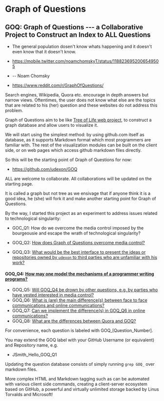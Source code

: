 # Graph of Questions
## GOQ: Graph of Questions --- a Collaborative Project to Construct an Index to ALL Questions

- The general population dosen't know whats happening and it doesn't even know that it doesn't know. 
- https://mobile.twitter.com/noamchomskyT/status/1188236952006549505
- -- Noam Chomsky

- https://www.reddit.com/r/GraphOfQuestions/

Search engines, Wikipedia, Quora etc. encourage in depth answers but narrow views. Oftentimes, the user does not know what else are the topics that are related to his (her) question and these websites do not address this problem.

Graph of Questions aim to be like [Tree of Life web project](http://tolweb.org/tree/), to construct a graph database and allow users to visualize it.

We will start using the simplest method: by using github.com itself as database, as it supports Markdown format which most programmers are familiar with. The rest of the visualization modules can be built on the client side, or on web pages which access github markdown files directly.

So this will be the starting point of Graph of Questions for now:

- https://github.com/udexon/GOQ

ALL are welcome to collaborate. All collaborations will be updated on the starting page.

It is called a graph but not tree as we ensivage that if anyone think it is a good idea, he (she) will fork it and make another starting point for Graph of Questions.

By the way, I started this project as an experiment to address issues related to technological singularity:

- GOC_Q1: How do we overcome the media control imposed by the bourgeousie and escape the wrath of technological singularity?

- GOQ_Q2: [How does Graph of Questions overcome media control?](https://github.com/udexon/GOQ/blob/master/Q2_Media_Control.md)

- GOQ_Q3: [ What would be the best interface to present the ideas or repositories owned by `udexon` to  third parties who are unfamiliar with his work?](https://github.com/udexon/GOQ/blob/master/Q2_Media_Control.md#GOQ_Q3)

#### GOQ_Q4: [ How may one model the mechanisms of a programmer writing programs? ](https://github.com/udexon/GOEHDOM/blob/master/Homoiconicity.md)

- GOQ_Q5: [ Will GOQ_Q4 be drown by other questions, e.g. by parties who have vested interested in media control? ](https://github.com/udexon/GOQ/blob/master/Q2_Media_Control.md#GOQ_Q5)
- GOQ_Q6: [ What is (are) the main difference(s) between face to face communications and online communications? ](https://github.com/udexon/GOQ/blob/master/Q6_diff_face_online.md#goq_q6-what-is-are-the-main-differences-between-face-to-face-communications-and-online-communications)
- GOQ_Q7: [ Can we implement the difference(s) in GOQ_Q6 in online communications? ](https://github.com/udexon/GOQ/blob/master/Q6_diff_face_online.md#goq_q7-can-we-implement-the-differences-in-goq_q6-in-online-communications)
- GOQ_Q8: [ What are the differences between Quora and GOQ? ](https://github.com/udexon/GOQ/blob/master/Q6_diff_face_online.md#goq_q8-what-are-the-differences-between-quora-and-goq)

For convenience, each question is labeled with GOQ_[Question_Number].

You may extend the GOQ label with your GitHub Username (or equivalent) and Repository name, e.g.

- JSmith_Hello_GOQ_Q1

Updating the question database consists of simply running `grep GOQ_` over markdown files.

More complex HTML and Markdown tagging such as <a name> can be automated with various client side commands, creating a client-server ecosystem based on GitHub, a powerful and virtually unlimited storage backed by Linus Torvalds and Microsoft!
